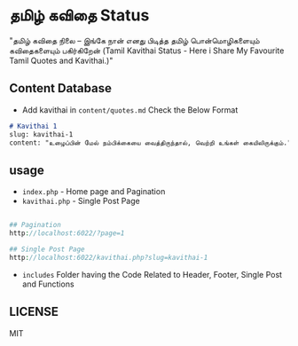 # தமிழ் கவிதை Status  

"தமிழ் கவிதை நிலை – இங்கே நான் எனது பிடித்த தமிழ் பொன்மொழிகளையும் கவிதைகளையும் பகிர்கிறேன் (Tamil Kavithai Status - Here i Share My Favourite Tamil Quotes and Kavithai.)"  

## Content Database

- Add kavithai in `content/quotes.md` Check the Below Format

```md
# Kavithai 1
slug: kavithai-1
content: "உழைப்பின் மேல் நம்பிக்கையை வைத்திருந்தால், வெற்றி உங்கள் கையிலிருக்கும்."
```

## usage

- `index.php` - Home page and Pagination
- `kavithai.php` - Single Post Page

```php

## Pagination
http://localhost:6022/?page=1

## Single Post Page
http://localhost:6022/kavithai.php?slug=kavithai-1
```

- `includes` Folder having the Code Related to Header, Footer, Single Post and Functions  

## LICENSE  

MIT
